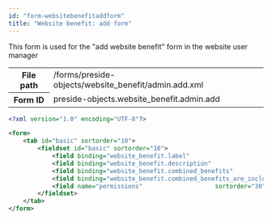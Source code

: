 ```yaml
---
id: "form-websitebenefitaddform"
title: "Website benefit: add form"
---
```


This form is used for the "add website benefit" form in the website user manager

<div class="table-responsive"><table class="table table-condensed"><tr><th>File path</th><td>/forms/preside-objects/website_benefit/admin.add.xml</td></tr><tr><th>Form ID</th><td>preside-objects.website_benefit.admin.add</td></tr></table></div>

```xml
<?xml version="1.0" encoding="UTF-8"?>

<form>
    <tab id="basic" sortorder="10">
        <fieldset id="basic" sortorder="10">
            <field binding="website_benefit.label"                           sortorder="10"  />
            <field binding="website_benefit.description"                     sortorder="20"  />
            <field binding="website_benefit.combined_benefits"               sortorder="30"  />
            <field binding="website_benefit.combined_benefits_are_inclusive" sortorder="40" control="select" values="0,1" labels="preside-objects.website_benefit:exclusive.label,preside-objects.website_benefit:inclusive.label" defaultValue="0" />
            <field name="permissions"                    sortorder="30" control="websitePermissionsPicker" label="cms:website.permissions.picker.label" help="cms:website.permissions.picker.help" />
        </fieldset>
    </tab>
</form>
```